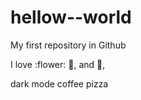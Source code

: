# hellow--world

My first repository in Github

I love :flower: :school:, and :book:,

dark mode
coffee
pizza
